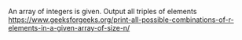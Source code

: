An array of integers is given. Output all triples of elements
https://www.geeksforgeeks.org/print-all-possible-combinations-of-r-elements-in-a-given-array-of-size-n/
